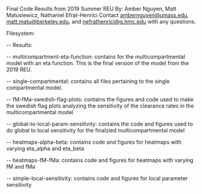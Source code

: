 Final Code Results from 2019 Summer REU
By: Amber Nguyen, Matt Matusiewicz, Nathaniel Efrat-Henrici
Contact ambernguyen@umass.edu, matt.matu@berkeley.edu, and nefrathenrici@g.hmc.edu with any questions.

Filesystem:

-- Results:

-- multicompartment-eta-function: contains for the multicompartmental model with an eta function. This is the final version of the model from the 2019 REU.

-- single-compartmental: contains all files pertaining to the single compartmental model.

-- fM-fMa-swedish-flag-plots: contains the figures and code used to make the swedish flag plots analyzing the sensitivity of the clearance rates in the multicompartmental model

-- global-to-local-param-sensitivity: contains the code and figures used to do global to local sensitivity for the finalzied multicompartmental model

-- heatmaps-alpha-beta: contains code and figures for heatmaps with varying eta_alpha and eta_beta

-- heatmaps-fM-fMa: contains code and figures for heatmaps with varying fM and fMa

-- simple-local-sensitivity: contains code and figures for local parameter sensitivity
